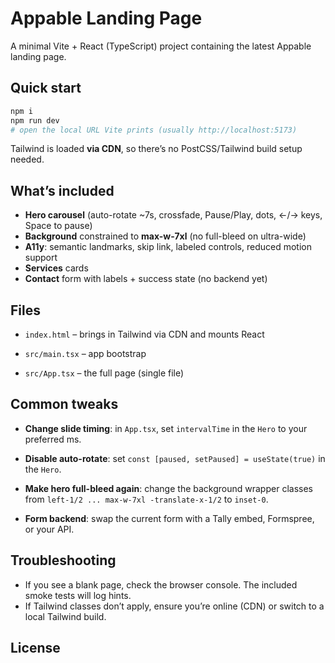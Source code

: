 # Appable Landing Page

A minimal Vite + React (TypeScript) project containing the latest Appable landing page.

## Quick start

```bash
npm i
npm run dev
# open the local URL Vite prints (usually http://localhost:5173)
```

Tailwind is loaded **via CDN**, so there’s no PostCSS/Tailwind build setup needed.

## What’s included

- **Hero carousel** (auto-rotate ~7s, crossfade, Pause/Play, dots, ←/→ keys, Space to pause)
- **Background** constrained to **max-w-7xl** (no full-bleed on ultra-wide)
- **A11y**: semantic landmarks, skip link, labeled controls, reduced motion support
- **Services** cards
- **Contact** form with labels + success state (no backend yet)

## Files

- `index.html` – brings in Tailwind via CDN and mounts React

- `src/main.tsx` – app bootstrap

- `src/App.tsx` – the full page (single file)

## Common tweaks

- **Change slide timing**: in `App.tsx`, set `intervalTime` in the `Hero` to your preferred ms.

- **Disable auto-rotate**: set `const [paused, setPaused] = useState(true)` in the `Hero`.

- **Make hero full-bleed again**: change the background wrapper classes from `left-1/2 ... max-w-7xl -translate-x-1/2` to `inset-0`.

- **Form backend**: swap the current form with a Tally embed, Formspree, or your API.


## Troubleshooting

- If you see a blank page, check the browser console. The included smoke tests will log hints.
- If Tailwind classes don’t apply, ensure you’re online (CDN) or switch to a local Tailwind build.

## License

